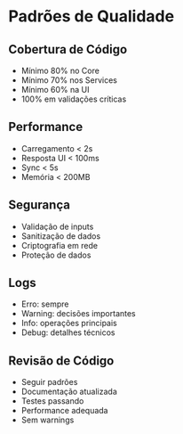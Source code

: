 # Padrões de Qualidade

## Cobertura de Código
- Mínimo 80% no Core
- Mínimo 70% nos Services
- Mínimo 60% na UI
- 100% em validações críticas

## Performance
- Carregamento < 2s
- Resposta UI < 100ms
- Sync < 5s
- Memória < 200MB

## Segurança
- Validação de inputs
- Sanitização de dados
- Criptografia em rede
- Proteção de dados

## Logs
- Erro: sempre
- Warning: decisões importantes
- Info: operações principais
- Debug: detalhes técnicos

## Revisão de Código
- Seguir padrões
- Documentação atualizada
- Testes passando
- Performance adequada
- Sem warnings